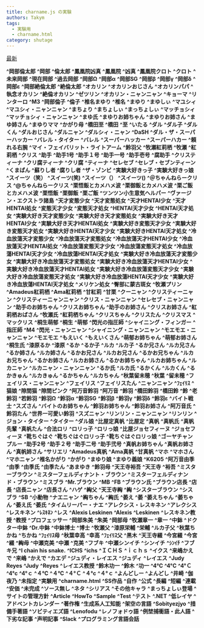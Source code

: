```yaml
---
title: charname.js の実験
authors: Takym
tags:
  - 実験用
  - charname.html
category: shutage
---
```

[最新](https://takym.github.io/blog/shutage/charname.html)

**^岡部倫太郎**
**^岡部**
**^倫太郎**
**^鳳凰院凶真**
**^鳳凰院**
**^凶真**
**^鳳凰院クロト**
**^クロト**
**^未来岡部**
**^現在岡部**
**^過去岡部**
**^岡部Ω**
**^岡部α**
**^岡部SG**
**^岡部β**
**^岡部γ**
**^岡部δ**
**^岡部ε**
**^岡部絶倫太郎**
**^絶倫太郎**
**^オカリン**
**^オカリンおじさん**
**^オカリンパパ**
**^執念オカリン**
**^絶倫オカリン**
**^ゼツリン**
**^オカリン・ニャンニャン**
**^キョーマ**
**^リンターロ**
**^M3**
**^岡部倫子**
**^倫子**
**^椎名まゆり**
**^椎名**
**^まゆり**
**^まゆしぃ**
**^マユシィ**
**^マユシィ・ニャンニャン**
**^まちょり**
**^まちょしぃ**
**^まっちょしぃ**
**^マッチョシィ**
**^マッチョシィ・ニャンニャン**
**^まゆ氏**
**^まゆりお姉ちゃん**
**^まゆりお姉さん**
**^まゆ姉さん**
**^まゆりママ**
**^かがり母**
**^橋田至**
**^橋田**
**^至**
**^いたる**
**^ダル**
**^ダル子**
**^ダルくん**
**^ダルおじさん**
**^ダルニャン**
**^ダルシィ・ニャン**
**^DaSH**
**^ダル・ザ・スーパーハッカー**
**^バレル・タイター**
**^バレル**
**^スーパーハッカー**
**^スーパーハカー**
**^頼れる右腕**
**^マイ・フェイバリット・ライトアーム**
**^鈴羽父**
**^牧瀬紅莉栖**
**^牧瀬**
**^紅莉栖**
**^クリス**
**^助手**
**^助手1号**
**^助手１号**
**^助手一号**
**^助手壱号**
**^腐助手**
**^クリスティーナ**
**^クリ腐ティーナ**
**^クリ腐**
**^ティーナ**
**^セレセブ**
**^セレブ・セブンティーン**
**^くまぱん**
**^蘇りし者**
**^腐りし者**
**^ザ・ゾンビ**
**^実験大好きっ子**
**^実験大好きっ娘**
**^スイーツ（笑）**
**^スイーツ(笑)**
**^スイーツ（）**
**^スイーツ()**
**^＠ちゃんねらークリス**
**^@ちゃんねらークリス**
**^栗悟飯とカメハメ波**
**^栗御飯とカメハメ波**
**^栗ご飯とカメハメ波**
**^栗悟飯**
**^栗御飯**
**^栗ご飯**
**^ツンツン小生意気ヘルパー**
**^ヴァージン・エクストラ諸島**
**^天才変態少女**
**^天才変態処女**
**^天才HENTAI少女**
**^天才HENTAI処女**
**^変態天才少女**
**^変態天才処女**
**^HENTAI天才少女**
**^HENTAI天才処女**
**^実験大好き天才変態少女**
**^実験大好き天才変態処女**
**^実験大好き天才HENTAI少女**
**^実験大好き天才HENTAI処女**
**^実験大好き変態天才少女**
**^実験大好き変態天才処女**
**^実験大好きHENTAI天才少女**
**^実験大好きHENTAI天才処女**
**^冷血放蕩天才変態少女**
**^冷血放蕩天才変態処女**
**^冷血放蕩天才HENTAI少女**
**^冷血放蕩天才HENTAI処女**
**^冷血放蕩変態天才少女**
**^冷血放蕩変態天才処女**
**^冷血放蕩HENTAI天才少女**
**^冷血放蕩HENTAI天才処女**
**^実験大好き冷血放蕩天才変態少女**
**^実験大好き冷血放蕩天才変態処女**
**^実験大好き冷血放蕩天才HENTAI少女**
**^実験大好き冷血放蕩天才HENTAI処女**
**^実験大好き冷血放蕩変態天才少女**
**^実験大好き冷血放蕩変態天才処女**
**^実験大好き冷血放蕩HENTAI天才少女**
**^実験大好き冷血放蕩HENTAI天才処女**
**^メリケン処女**
**^臀部に蒙古斑女**
**^牧瀬プリン**
**^Amadeus紅莉栖**
**^Ama紅莉栖**
**^甘紅莉**
**^甘栗**
**^クーニャン**
**^クリスティーニャン**
**^クリスティーニャンニャン**
**^クリス・ニャンニャン**
**^セレセブ・ニャンニャン**
**^助手のお姉ちゃん**
**^クリスお姉ちゃん**
**^助手のお姉さん**
**^クリスお姉さん**
**^紅莉栖おばさん**
**^牧瀬氏**
**^紅莉栖ちゃん**
**^クリスちゃん**
**^クリスたん**
**^クリスマス**
**^マックリス**
**^桐生萌郁**
**^桐生**
**^萌郁**
**^閃光の指圧師**
**^シャイニング・フィンガー**
**^指圧師**
**^M4**
**^閃光・ニャンニャン**
**^シャイニング・ニャンニャン**
**^モエモエ・ニャンニャン**
**^モエモエ**
**^もえいく**
**^もえいくさん**
**^萌郁お姉ちゃん**
**^萌郁お姉さん**
**^桐生氏**
**^漆原るか**
**^漆原**
**^るか**
**^るか子**
**^ルカ**
**^ルカ子**
**^るか兄さん**
**^ルカ兄さん**
**^るか姉さん**
**^ルカ姉さん**
**^るかお兄さん**
**^ルカお兄さん**
**^るかお兄ちゃん**
**^ルカお兄ちゃん**
**^るかお姉さん**
**^ルカお姉さん**
**^るかお姉ちゃん**
**^ルカお姉ちゃん**
**^ルカニャン**
**^ルカニャン・ニャンニャン**
**^るか氏**
**^ルカ氏**
**^るかくん**
**^ルカくん**
**^るかきゅん**
**^ルカきゅん**
**^るかちゃん**
**^ルカちゃん**
**^秋葉留未穂**
**^秋葉**
**^留未穂**
**^フェイリス・ニャンニャン**
**^フェイリス**
**^フェイリスたん**
**^ニャンニャン**
**^ﾌｪｲﾘｽ**
**^猫娘**
**^隙間猫**
**^隙間ピンク**
**^阿万音鈴羽**
**^阿万音**
**^鈴羽**
**^橋田鈴羽**
**^橋田鈴**
**^鈴**
**^老鈴羽**
**^若鈴羽**
**^鈴羽Ω**
**^鈴羽α**
**^鈴羽SG**
**^鈴羽β**
**^鈴羽γ**
**^鈴羽δ**
**^鈴羽ε**
**^バイト戦士**
**^スズさん**
**^バイトのお姉ちゃん**
**^鈴羽お姉ちゃん**
**^鈴羽お姉さん**
**^阿万音氏**
**^鈴羽たん**
**^世界一可愛い鈴羽**
**^スズニャン**
**^リンリン・ニャンニャン**
**^リンリン**
**^ジョン・タイター**
**^タイター**
**^ダル娘**
**^比屋定真帆**
**^比屋定**
**^真帆**
**^真帆氏**
**^真帆先輩**
**^真帆たん**
**^合法ロリ**
**^ロリっ子**
**^ロリっ娘**
**^比屋ジョセフィーヌ**
**^ジョセフィーヌ**
**^靴ちぐはぐ**
**^靴ちぐはぐロリっ子**
**^靴ちぐはぐロリっ娘**
**^ゴーヤチャンプルー**
**^助手2号**
**^助手２号**
**^助手二号**
**^助手弐号**
**^真帆お姉ちゃん**
**^真帆お姉さん**
**^真帆姉さん**
**^サリエリ**
**^Amadeus真帆**
**^Ama真帆**
**^甘真帆**
**^マホ**
**^マホさん**
**^マホニャン**
**^椎名かがり**
**^かがり**
**^まゆり娘**
**^まゆり義娘**
**^K6205**
**^阿万音由季**
**^由季**
**^由季氏**
**^由季たん**
**^あまゆき**
**^鈴羽母**
**^天王寺裕吾**
**^天王寺**
**^裕吾**
**^ミスターブラウン**
**^ミスターフェルディナント・ブラウン**
**^ミスターフェルディナンド・ブラウン**
**^ミスブラ**
**^Mr.ブラウン**
**^MB**
**^FB**
**^ブラウン氏**
**^ブラウン店長**
**^店長**
**^店長ニャン**
**^店長さん**
**^ハゲ**
**^綯父**
**^天王寺綯**
**^綯**
**^シスターブラウン**
**^シスブラ**
**^SB**
**^小動物**
**^ナエニャン**
**^綯ちゃん**
**^綯氏**
**^萎え**
**^萎**
**^萎えちゃん**
**^萎ちゃん**
**^萎え氏**
**^萎氏**
**^タイムリーパー・ナエ**
**^アレクシス・レスキネン**
**^アレクシス**
**^レスキネン**
**^ﾚｽｷﾈﾝ**
**^レス**
**^Alexis Leskinen**
**^Alexis**
**^Leskinen**
**^レスキネン教授**
**^教授**
**^プロフェッサー**
**^岡部朱美**
**^朱美**
**^岡部母**
**^牧瀬章一**
**^章一**
**^中鉢**
**^ドクター中鉢**
**^Dr.中鉢**
**^中鉢博士**
**^博士**
**^牧瀬父**
**^漆原栄輔**
**^栄輔**
**^ルカ子父**
**^秋葉ちかね**
**^ちかね**
**^ﾌｪｲﾘｽ母**
**^秋葉幸高**
**^幸高**
**^ﾌｪｲﾘｽ父**
**^黒木**
**^天王寺綴**
**^今宮綴**
**^今宮**
**^綴**
**^綯母**
**^中瀬克美**
**^中瀬**
**^克美**
**^フブキ**
**^中瀬シンイチ**
**^シンイチ**
**^ｼﾝｲﾁ**
**^フブキ兄**
**^I chain his snake.**
**^ICHS**
**^ichs**
**^ＩＣＨＳ**
**^ｉｃｈｓ**
**^イクス**
**^来嶋かえで**
**^来嶋**
**^かえで**
**^カエデ**
**^ジュディ・レイエス**
**^ジュディ**
**^レイエス**
**^Judy Reyes**
**^Judy**
**^Reyes**
**^レイエス教授**
**^鈴木功一**
**^鈴木**
**^功一**
**^4℃**
**^4°C**
**^4°Ｃ**
**^4°c**
**^4°ｃ**
**^４℃**
**^４°C**
**^４°Ｃ**
**^４°c**
**^４°ｃ**
**^よんどしー**
**^よんどし**
**^井崎**
**^伽夜乃**
**^未指定**
**^実験用**
**^charname.html**
**^SS作品**
**^自作**
**^公式**
**^長編**
**^短編**
**^連載**
**^安価**
**^未完成**
**^ソース無し**
**^ネタ**
**^シリアス**
**^その他キャラ**
**^まっちょしぃ登場**
**^サイトの管理方針**
**^Article**
**^HowTo**
**^Sample**
**^Test**
**^テスト**
**^.NET**
**^低レイヤ**
**^アドベントカレンダー**
**^著作権**
**^生成系人工知能**
**^架空の言語**
**^Sobityezjyo**
**^措備手著語**
**^ソビティエズ語**
**^Lenofodu**
**^レノフォドゥ語**
**^例埜捕衝語・此人語**
**^下劣な記事**
**^声明記事**
**^Slack**
**^プログラミング言語会話**
